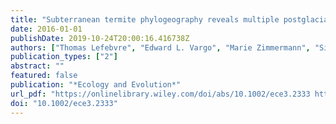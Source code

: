 ```yaml
---
title: "Subterranean termite phylogeography reveals multiple postglacial colonization events in southwestern Europe"
date: 2016-01-01
publishDate: 2019-10-24T20:00:16.416738Z
authors: ["Thomas Lefebvre", "Edward L. Vargo", "Marie Zimmermann", "Simon Dupont", "Magdalena Kutnik", "Anne-Geneviève Bagnères"]
publication_types: ["2"]
abstract: ""
featured: false
publication: "*Ecology and Evolution*"
url_pdf: "https://onlinelibrary.wiley.com/doi/abs/10.1002/ece3.2333 https://www.ncbi.nlm.nih.gov/pmc/articles/PMC4983608/pdf/ECE3-6-5987.pdf"
doi: "10.1002/ece3.2333"
---
```


